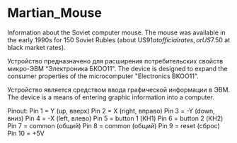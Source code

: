 # Martian_Mouse
Information about the Soviet computer mouse.  The mouse was available in the early 1990s for 150 Soviet Rubles (about US$91 at official rates, or US$7.50 at black market rates).

Устройство предназначено для расширения потребительских свойств микро-ЭВМ “Электроника БКОО11".
The device is designed to expand the consumer properties of the microcomputer "Electronics BKOO11".

Устройство является средством ввода графической информации в ЭВМ.
The device is a means of entering graphic information into a computer.

Pinout:
Pin  1 = Y (up, вверх)
Pin  2 = X (right, вправо)
Pin  3 = -Y (down, вниз) 
Pin  4 = -X (left, влево)
Pin  5 = button 1 (КН1)
Pin  6 = button 2 (КН2)
Pin  7 = common (общий)
Pin  8 = common (общий)
Pin  9 = reset (сброс)
Pin 10 = +5V
